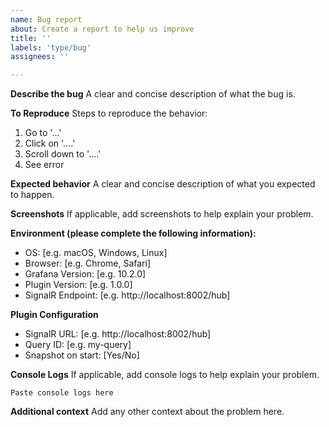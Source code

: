 ```yaml
---
name: Bug report
about: Create a report to help us improve
title: ''
labels: 'type/bug'
assignees: ''

---
```


**Describe the bug**
A clear and concise description of what the bug is.

**To Reproduce**
Steps to reproduce the behavior:
1. Go to '...'
2. Click on '....'
3. Scroll down to '....'
4. See error

**Expected behavior**
A clear and concise description of what you expected to happen.

**Screenshots**
If applicable, add screenshots to help explain your problem.

**Environment (please complete the following information):**
 - OS: [e.g. macOS, Windows, Linux]
 - Browser: [e.g. Chrome, Safari]
 - Grafana Version: [e.g. 10.2.0]
 - Plugin Version: [e.g. 1.0.0]
 - SignalR Endpoint: [e.g. http://localhost:8002/hub]

**Plugin Configuration**
- SignalR URL: [e.g. http://localhost:8002/hub]
- Query ID: [e.g. my-query]
- Snapshot on start: [Yes/No]

**Console Logs**
If applicable, add console logs to help explain your problem.

```
Paste console logs here
```

**Additional context**
Add any other context about the problem here.